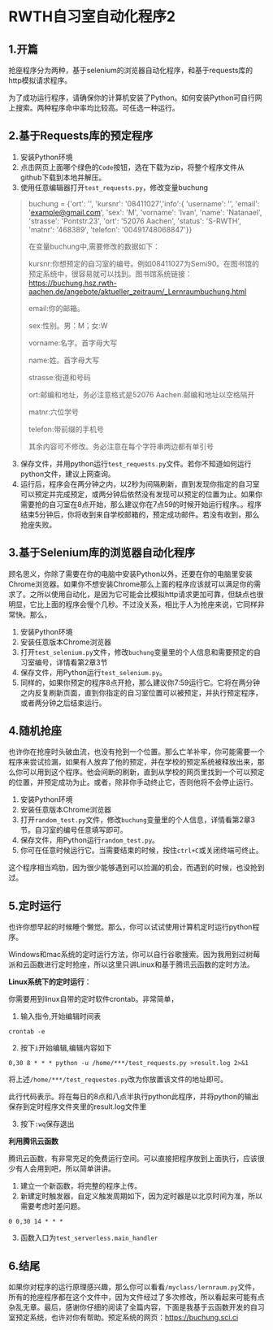 # RWTH自习室自动化程序2

## 1.开篇

抢座程序分为两种，基于selenium的浏览器自动化程序，和基于requests库的http模拟请求程序。

为了成功运行程序，请确保你的计算机安装了Python。如何安装Python可自行网上搜索。两种程序命中率均比较高。可任选一种运行。

## 2.基于Requests库的预定程序

1. 安装Python环境
2. 点击网页上面哪个绿色的`Code`按钮，选在下载为zip，将整个程序文件从github下载到本地并解压。
3. 使用任意编辑器打开`test_requests.py`，修改变量buchung

> buchung = {'ort': '', 'kursnr': '08411027','info':{ 'username': '', 'email': 'example@gmail.com', 'sex': 'M', 'vorname': 'Ivan', 'name': 'Natanael', 'strasse': 'Pontstr.23', 'ort': '52076 Aachen', 'status': 'S-RWTH', 'matnr': '468389', 'telefon': '00491748068847'}}
>
> 在变量buchung中,需要修改的数据如下：
>
> kursnr:你想预定的自习室的编号。例如08411027为Semi90。在图书馆的预定系统中，很容易就可以找到。图书馆系统链接：https://buchung.hsz.rwth-aachen.de/angebote/aktueller_zeitraum/_Lernraumbuchung.html
>
> email:你的邮箱。
>
> sex:性别。男：M；女:W
>
> vorname:名字。首字母大写
>
> name:姓。首字母大写
>
> strasse:街道和号码
>
> ort:邮编和地址，务必注意格式是52076 Aachen.邮编和地址以空格隔开
>
> matnr:六位学号
>
> telefon:带前缀的手机号
>
> 其余内容可不修改。务必注意在每个字符串两边都有单引号

3. 保存文件，并用python运行`test_requests.py`文件。若你不知道如何运行python文件，建议上网查询。
4. 运行后，程序会在两分钟之内，以2秒为间隔刷新，直到发现你指定的自习室可以预定并完成预定，或两分钟后依然没有发现可以预定的位置为止。如果你需要抢的自习室在8点开始，那么建议你在7点59的时候开始运行程序。。程序结束5分钟后，你将收到来自学校邮箱的，预定成功邮件。若没有收到，那么抢座失败。

## 3.基于Selenium库的浏览器自动化程序

顾名思义，你除了需要在你的电脑中安装Python以外，还要在你的电脑里安装Chrome浏览器。如果你不想安装Chrome那么上面的程序应该就可以满足你的需求了。之所以使用自动化，是因为它可能会比模拟http请求更加可靠，但缺点也很明显，它比上面的程序会慢个几秒。不过没关系，相比于人为抢座来说，它同样非常快。那么，

1. 安装Python环境
2. 安装任意版本Chrome浏览器
3. 打开`test_selenium.py`文件，修改`buchung`变量里的个人信息和需要预定的自习室编号，详情看第2章3节
4. 保存文件，用Python运行`test_selenium.py`。
5. 同样的，如果你预定的程序8点开抢，那么建议你7:59运行它。它将在两分钟之内反复刷新页面，直到你指定的自习室位置可以被预定，并执行预定程序，或者两分钟之后结束运行。

## 4.随机抢座

也许你在抢座时头破血流，也没有抢到一个位置。那么亡羊补牢，你可能需要一个程序来尝试捡漏，如果有人放弃了他的预定，并在学校的预定系统被释放出来，那么你可以用到这个程序。他会间断的刷新，直到从学校的网页里找到一个可以预定的位置，并预定成功为止。或者，除非你手动终止它，否则他将不会停止运行。

1. 安装Python环境
2. 安装任意版本Chrome浏览器
3. 打开`random_test.py`文件，修改`buchung`变量里的个人信息，详情看第2章3节。自习室的编号任意填写即可。
4. 保存文件，用Python运行`random_test.py`。
5. 你可在任意时候运行它。当需要结束的时候，按住`ctrl+C`或关闭终端可终止。

这个程序相当鸡肋，因为很少能够遇到可以捡漏的机会，而遇到的时候，也没抢到过。

## 5.定时运行

也许你想早起的时候睡个懒觉。那么，你可以试试使用计算机定时运行python程序。

Windows和mac系统的定时运行方法，你可以自行谷歌搜索。因为我用到过树莓派和云函数进行定时抢座，所以这里只讲Linux和基于腾讯云函数的定时方法。

**Linux系统下的定时运行**：

你需要用到linux自带的定时软件crontab。非常简单，

1. 输入指令,开始编辑时间表

```shell
crontab -e
```

2. 按下`i`开始编辑,编辑内容如下

```shell
0,30 8 * * * python -u /home/***/test_requests.py >result.log 2>&1
```

将上述`/home/***/test_requestes.py`改为你放置该文件的地址即可。

此行代码表示。将在每日的8点和八点半执行python此程序，并将python的输出保存到定时程序文件夹里的result.log文件里

3. 按下`:wq`保存退出

**利用腾讯云函数**

腾讯云函数，有非常充足的免费运行空间。可以直接把程序放到上面执行，应该很少有人会用到吧，所以简单讲讲。

1. 建立一个新函数，将完整的程序上传。
2. 新建定时触发器，自定义触发周期如下，因为定时器是以北京时间为准，所以需要考虑时差问题。

```shell
0 0,30 14 * * *
```

3. 函数入口为`test_serverless.main_handler`

## 6.结尾

如果你对程序的运行原理感兴趣，那么你可以看看`/myclass/lernraum.py`文件，所有的抢座程序都在这个文件中，因为文件经过了多次修改，所以看起来可能有点杂乱无章。最后，感谢你仔细的阅读了全篇内容，下面是我基于云函数开发的自习室预定系统，也许对你有帮助。预定系统的网页：https://buchung.sci.ci